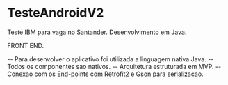# TesteAndroidV2
Teste IBM para vaga no Santander. Desenvolvimento em Java.

FRONT END.

-- Para desenvolver o aplicativo foi utilizada a linguagem nativa Java. 
-- Todos os componentes sao nativos. 
-- Arquitetura estruturada em MVP.
-- Conexao com os End-points com Retrofit2 e Gson para serializacao.
